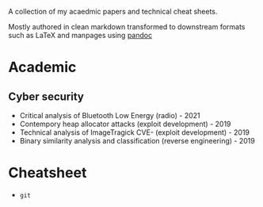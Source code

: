 A collection of my acaedmic papers and technical cheat sheets.

Mostly authored in clean markdown transformed to downstream formats such as LaTeX and manpages using [pandoc](https://github.com/pandoc/dockerfiles)

# Academic

## Cyber security

- Critical analysis of Bluetooth Low Energy (radio) - 2021
- Contempory heap allocator attacks (exploit development) - 2019
- Technical analysis of ImageTragick CVE- (exploit development) - 2019 
- Binary similarity analysis and classification (reverse engineering) - 2019

# Cheatsheet

- `git`
